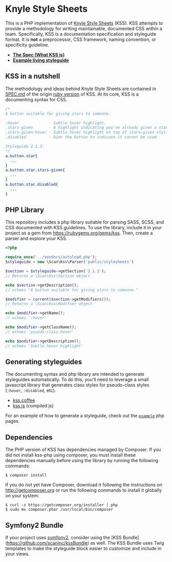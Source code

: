 # Knyle Style Sheets

This is a PHP implementation of [Knyle Style Sheets](http://warpspire.com/kss) (KSS).
KSS attempts to provide a methodology for writing maintainable, documented CSS
within a team. Specifically, KSS is a documentation specification and styleguide
format. It is **not** a preprocessor, CSS framework, naming convention, or
specificity guideline.

* **[The Spec (What KSS is)](https://github.com/kneath/kss/blob/master/SPEC.md)**
* **[Example living styleguide](https://github.com/scaninc/kss-php/tree/master/example)**

## KSS in a nutshell

The methodology and ideas behind Knyle Style Sheets are contained in [SPEC.md](https://github.com/kneath/kss/blob/master/SPEC.md)
of the origin [ruby version](https://github.com/kneath/kss) of KSS. At its core,
KSS is a documenting syntax for CSS.

```css
/*
A button suitable for giving stars to someone.

:hover             - Subtle hover highlight.
.stars-given       - A highlight indicating you've already given a star.
.stars-given:hover - Subtle hover highlight on top of stars-given styling.
.disabled          - Dims the button to indicate it cannot be used.

Styleguide 2.1.3.
*/
a.button.star{
  ...
}
a.button.star.stars-given{
  ...
}
a.button.star.disabled{
  ...
}
```

## PHP Library

This repository includes a php library suitable for parsing SASS, SCSS, and CSS
documented with KSS guidelines. To use the library, include it in your project as
a gem from <https://rubygems.org/gems/kss>. Then, create a parser and explore your KSS.

```php
<?php

require_once('../vendors/autoload.php');
$styleguide = new \Scan\Kss\Parser('public/stylesheets')

$section = $styleguide->getSection('2.1.1');
// Returns a \Scan\Kss\Section object

echo $section->getDescription();
// echoes "A button suitable for giving stars to someone."

$modifier = current($section->getModifiers());
// Returns a \Scan\Kss\Modifier object

echo $modifier->getName();
// echoes ':hover'

echo $modifier->getClassName();
// echoes 'psuedo-class-hover'

echo $modifier->getDescription();
// echoes 'Subtle hover highlight'
```

## Generating styleguides

The documenting syntax and php library are intended to generate styleguides automatically.
To do this, you'll need to leverage a small javascript library that generates
class styles for pseudo-class styles (`:hover`, `:disabled`, etc).

* [kss.coffee](https://github.com/scaninc/kss-php/blob/master/lib/Scan/kss.coffee)
* [kss.js](https://github.com/scaninc/kss-php/blob/master/example/public/js/kss.js) (compiled js)

For an example of how to generate a styleguide, check out the [`example`](https://github.com/scaninc/kss-php/tree/master/example)
php pages.

## Dependencies

The PHP version of KSS has dependencies managed by Composer. If you did not install
kss-php using composer, you must install these dependencies manually before using
the library by running the following commands:

```
$ composer install
```

If you do not yet have Composer, download it following the instructions on
http://getcomposer.org or run the following commands to install it globally on
your system:

```
$ curl -s https://getcomposer.org/installer | php
$ sudo mv composer.phar /usr/local/bin/composer
```

## Symfony2 Bundle

If your project uses [symfony2](http://symfony.com/), consider using the [KSS Bundle]
(https://github.com/scaninc/kssBundle) as well. The KSS Bundle uses Twig templates
to make the styleguide block easier to customize and include in your views.
